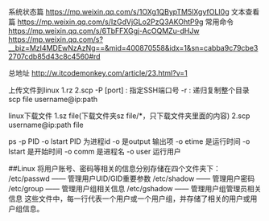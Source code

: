 系统状态篇
https://mp.weixin.qq.com/s/1OXg1QBypTM5lXgyfOLI0g
文本查看篇
https://mp.weixin.qq.com/s/IzGdVjGLo2PzQ3AKOhtP9g
常用命令
https://mp.weixin.qq.com/s/6TbFFXGgj-AcOQMZu-dHJw
https://mp.weixin.qq.com/s?__biz=MzI4MDEwNzAzNg==&mid=400870558&idx=1&sn=cabba9c79cbe32707cdb85d43c8c4560#rd


总地址
http://w.itcodemonkey.com/article/23.html?v=1

上传文件到linux
1.rz
2.scp
-P [port] : 指定SSH端口号
-r : 递归复制整个目录
scp file username@ip:path

linux下载文件
1.sz file(下载文件夹sz file/*，只下载文件夹里面的内容)
2.scp  username@ip:path file


ps -p PID -o lstart
PID 为进程id  -o 是output 输出项
-o etime 是运行时间
-o lstart 是开始时间
-o comm 是进程名
-o user 运行用户

##Linux 将用户账号、密码等相关的信息分别存储在四个文件夹下：
    /etc/passwd —— 管理用户UID/GID重要参数
    /etc/shadow —— 管理用户密码
    /etc/group —— 管理用户组相关信息
    /etc/gshadow —— 管理用户组管理员相关信息
    这些文件中，每一行代表一个用户或一个用户组，并存储了相关的用户或用户组信息。